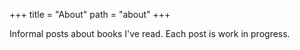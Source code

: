 +++
title = "About"
path = "about"
+++

Informal posts about books I've read. Each post is work in progress.